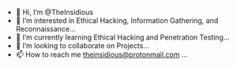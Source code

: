 - 👋 Hi, I’m @TheInsidious
- 👀 I’m interested in Ethical Hacking, Information Gathering, and Reconnaissance...
- 🌱 I’m currently learning Ethical Hacking and Penetration Testing...
- 💞️ I’m looking to collaborate on Projects...
- 📫 How to reach me theinsidious@protonmail.com ...

<!---
TheInsidious/TheInsidious is a ✨ special ✨ repository because its `README.md` (this file) appears on your GitHub profile.
You can click the Preview link to take a look at your changes.
--->
